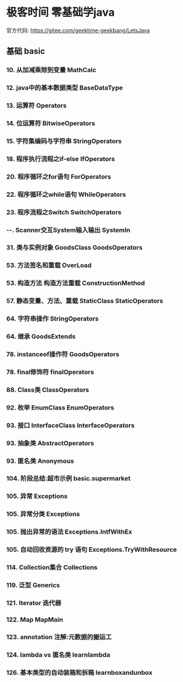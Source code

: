 # 极客时间 零基础学java 
官方代码: https://gitee.com/geektime-geekbang/LetsJava

## 基础 basic
### 10. 从加减乘除到变量 MathCalc
### 12. java中的基本数据类型  BaseDataType
### 13. 运算符 Operators
### 14. 位运算符 BitwiseOperators
### 15. 字符集编码与字符串 StringOperators
### 18. 程序执行流程之if-else IfOperators
### 20. 程序循环之for语句 ForOperators
### 22. 程序循环之while语句 WhileOperators
### 23. 程序流程之Switch SwitchOperators
### --. Scanner交互System输入输出 SystemIn
### 31. 类与实例对象 GoodsClass  GoodsOperators
### 53. 方法签名和重载 OverLoad
### 53. 构造方法 构造方法重载 ConstructionMethod
### 57. 静态变量、方法、重载 StaticClass StaticOperators
### 64. 字符串操作 StringOperators 
### 64. 继承 GoodsExtends 
### 78. instanceof操作符 GoodsOperators 
### 78. final修饰符 finalOperators 
### 88. Class类 ClassOperators 
### 92. 枚举 EnumClass EnumOperators 
### 93. 接口 InterfaceClass InterfaceOperators 
### 93. 抽象类 AbstractOperators 
### 93. 匿名类 Anonymous
### 104. 阶段总结:超市示例 basic.supermarket

### 105. 异常 Exceptions
### 105. 异常分类 Exceptions
### 105. 抛出异常的语法 Exceptions.IntfWithEx
### 105. 自动回收资源的 try 语句 Exceptions.TryWithResource 
### 114. Collection集合 Collections
### 119. 泛型 Generics
### 121. Iterator 迭代器
### 122. Map MapMain
### 123. annotation 注解:元数据的搬运工
### 124. lambda vs 匿名类 learnlambda
### 126. 基本类型的自动装箱和拆箱  learnboxandunbox





